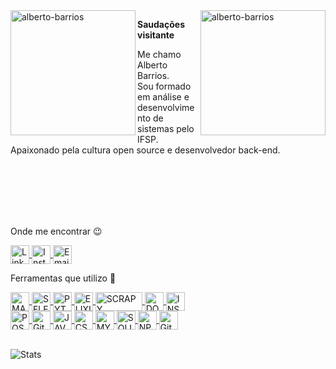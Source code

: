 <div>
  <img align="left" src="https://blush.design/api/download?shareUri=WwXWDYHGrOfHPbSN&c=Backdrop_0%7Eb9eee9_Hair_0%7E2c1b18_Skin_0%7E57331f_Top_0%7E845fe6&w=800&h=800&fm=png" alt="alberto-barrios" width="200"/>
  <img align="right" src="https://blush.design/api/download?shareUri=YcMdU7PUqfDI-84P&c=Skin_0%7E694d3d&w=800&h=800&fm=png" alt="alberto-barrios" width="200"/>
</div>

**Saudações visitante**

Me chamo Alberto Barrios.
<br>
Sou formado em análise e desenvolvimento de sistemas pelo IFSP.
<br>
Apaixonado pela cultura open source e desenvolvedor back-end.

<br><br>
<br><br>
<br>

Onde me encontrar  :wink:

<a href="https://www.linkedin.com/in/ll-alberto-barrios-ll/" target="_blank">
    <img align="center" src="https://cdn.icon-icons.com/icons2/1099/PNG/512/1485482199-linkedin_78667.png" alt="Linkedin - alberto-barrios" height="30" width="30" />
</a>

<!-- <a href="https://app.rocketseat.com.br/me/alberto-barrios-01521" target="_blank">
  <img align="center" src="https://cdn-images-1.medium.com/max/184/1*TkXVfLTwsHdwpUEjGzdi9w@2x.jpeg" alt="Comunidade Rocketseat - alberto-barrios" height="30" width="30" />
</a> -->

<a href="https://www.instagram.com/lbetol/" target="_blank">
    <img align="center" src="https://cdn.icon-icons.com/icons2/1753/PNG/512/iconfinder-social-media-applications-3instagram-4102579_113804.png" alt="Instagram - alberto-barrios" height="30" width="30" />
</a>

<a href="mailto:alberto.g.barrios@outlook.com" target="_blank">
  <img align="center" src="https://cdn.icon-icons.com/icons2/699/PNG/512/outlook_icon-icons.com_61644.png" alt="Email" height="30" width="30" />
</a>

<br>

Ferramentas que utilizo  :rocket:

<a href="https://manjaro.org/" target="_blank">
    <img align="center" src="https://cdn.icon-icons.com/icons2/1381/PNG/512/manjarowelcome_94304.png" alt="MANJARO" height="30" width="30" />
</a>

<a href="https://www.selenium.dev/" target="_blank">
    <img align="center" src="https://upload.wikimedia.org/wikipedia/commons/thumb/d/d5/Selenium_Logo.png/1200px-Selenium_Logo.png" alt="SELENIUM" height="30" width="30" />
</a>

<a href="https://www.python.org/" target="_blank">
    <img align="center" src="https://cdn.icon-icons.com/icons2/112/PNG/512/python_18894.png" alt="PYTHON" height="30" width="30" />
</a>

<a href="https://elixir-lang.org/" target="_blank">
    <img align="center" src="https://cdn.icon-icons.com/icons2/2699/PNG/512/elixir_lang_logo_icon_169207.png" alt="ELIXIR" height="30" width="30" />
</a>

<a href="https://scrapy.org/" target="_blank">
    <img align="center" src="https://upload.wikimedia.org/wikipedia/commons/b/b4/Scrapy_logo.jpg" alt="SCRAPY" height="30" width="75" />
</a>


<a href="https://www.docker.com/" target="_blank">
    <img align="center" src="https://cdn.icon-icons.com/icons2/2415/PNG/512/docker_original_wordmark_logo_icon_146557.png" alt="DOCKER" height="30" width="30" />
</a>

<a href="https://insomnia.rest/" target="_blank">
    <img align="center" src="https://cdn.icon-icons.com/icons2/1381/PNG/512/insomnia_94603.png" alt="INSOMINIA" height="30" width="30" />
</a>

<br>

<a href="https://www.postgresql.org/" target="_blank">
    <img align="center" src="https://cdn.icon-icons.com/icons2/2415/PNG/512/postgresql_original_wordmark_logo_icon_146392.png" alt="POSTGRESQL" height="30" width="30" />
</a>

<a href="https://www.php.net/" target="_blank">
    <img align="center" src="https://cdn.icon-icons.com/icons2/2108/PNG/512/php_icon_130857.png" alt="GitBash" height="30" width="30" />
</a>

<a href="https://www.javascript.com/" target="_blank">
    <img align="center" src="https://cdn.icon-icons.com/icons2/2108/PNG/512/javascript_icon_130900.png" alt="JAVASCRIPT" height="30" width="30" />
</a>

<a href="https://css-tricks.com/" target="_blank">
    <img align="center" src="https://cdn.icon-icons.com/icons2/2107/PNG/512/file_type_css_icon_130661.png" alt="CSS3" height="30" width="30" />
</a>

<a href="https://www.mysql.com/" target="_blank">
    <img align="center" src="https://cdn.icon-icons.com/icons2/1381/PNG/512/mysqlworkbench_93532.png" alt="MYSQL" height="30" width="30" />
</a>

<a href="https://www.sqlite.org/index.html" target="_blank">
    <img align="center" src="https://cdn.icon-icons.com/icons2/2107/PNG/512/file_type_sqlite_icon_130153.png" alt="SQLITE" height="30" width="30" />
</a>

<a href="https://www.npmjs.com/" target="_blank">
    <img align="center" src="https://cdn.icon-icons.com/icons2/2415/PNG/512/npm_original_wordmark_logo_icon_146402.png" alt="NPM" height="30" width="30" />
</a>

<a href="https://git-scm.com/book/pt-pt/v2/Appendix-A%3A-Git-em-Outros-Ambientes-Git-in-Bash" target="_blank">
    <img align="center" src="https://cdn.icon-icons.com/icons2/2107/PNG/512/file_type_git_icon_130581.png" alt="GitBash" height="30" width="30" />
</a

<br><br>

![Stats](https://github-readme-stats.vercel.app/api/top-langs?username=lbetol&show_icons=true&layout=compact&theme=dark)
